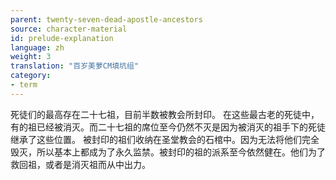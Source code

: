```yaml
---
parent: twenty-seven-dead-apostle-ancestors
source: character-material
id: prelude-explanation
language: zh
weight: 3
translation: "百岁美萝CM填坑组"
category:
- term
---
```


死徒们的最高存在二十七祖，目前半数被教会所封印。
在这些最古老的死徒中，有的祖已经被消灭。而二十七祖的席位至今仍然不灭是因为被消灭的祖手下的死徒继承了这些位置。
被封印的祖们收纳在圣堂教会的石棺中。因为无法将他们完全毁灭，所以基本上都成为了永久监禁。被封印的祖的派系至今依然健在。他们为了救回祖，或者是消灭祖而从中出力。
